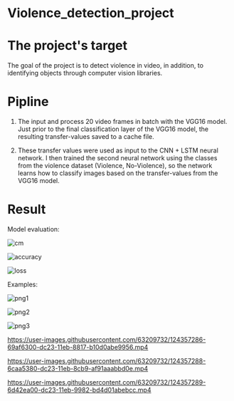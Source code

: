 # Violence_detection_project

# The project's target

The goal of the project is to detect violence in video, in addition, to identifying objects through computer vision libraries.

# Pipline
1. The input and process 20 video frames in batch with the VGG16 model.
Just prior to the final classification layer of the VGG16 model, the resulting transfer-values saved to a cache file.

2. These transfer values were used as input to the CNN + LSTM neural network. I then trained the second neural network using the classes from the violence dataset (Violence, No-Violence), so the network learns how to classify images based on the transfer-values from the VGG16 model.

# Result

Model evaluation:

![cm](https://user-images.githubusercontent.com/63209732/124356048-ce1af400-dc1c-11eb-8bb4-fad0397c53d5.png)

![accuracy](https://user-images.githubusercontent.com/63209732/124356054-d2471180-dc1c-11eb-8ed9-fcfb0269a3ab.png)

![loss](https://user-images.githubusercontent.com/63209732/124356057-d5420200-dc1c-11eb-99f1-0ab86ae07449.png)

Examples:

![png1](https://user-images.githubusercontent.com/63209732/124356167-4aadd280-dc1d-11eb-8a5f-f300a3031da5.png)

![png2](https://user-images.githubusercontent.com/63209732/124356173-50a3b380-dc1d-11eb-81ca-ad9555c552e7.png)

![png3](https://user-images.githubusercontent.com/63209732/124356178-5a2d1b80-dc1d-11eb-8be0-f4be3866c1c0.png)


https://user-images.githubusercontent.com/63209732/124357286-69af6300-dc23-11eb-8817-b10d0abe9956.mp4

https://user-images.githubusercontent.com/63209732/124357288-6caa5380-dc23-11eb-8cb9-af91aaabbd0e.mp4

https://user-images.githubusercontent.com/63209732/124357289-6d42ea00-dc23-11eb-9982-bd4d01abebcc.mp4



